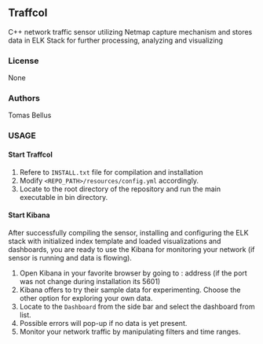 ## Traffcol

C++ network traffic sensor utilizing Netmap capture mechanism and stores data in ELK Stack for further processing, analyzing and visualizing

### License

None

### Authors

Tomas Bellus

### USAGE
#### Start Traffcol
1. Refere to `INSTALL.txt` file for compilation and installation
2. Modify `<REPO_PATH>/resources/config.yml` accordingly.
3. Locate to the root directory of the repository and run the main executable in bin directory.


#### Start Kibana

After successfully compiling the sensor, installing and configuring the ELK stack with initialized index template and
loaded visualizations and dashboards, you are ready to use the Kibana for monitoring your network (if sensor is running
and data is flowing).

1. Open Kibana in your favorite browser by going to <host>:<port> address (if the port was not change during
   installation its 5601)
2. Kibana offers to try their sample data for experimenting. Choose the other option for exploring your own data.
3. Locate to the `Dashboard` from the side bar and select the dashboard from list.
4. Possible errors will pop-up if no data is yet present.
5. Monitor your network traffic by manipulating filters and time ranges. 
